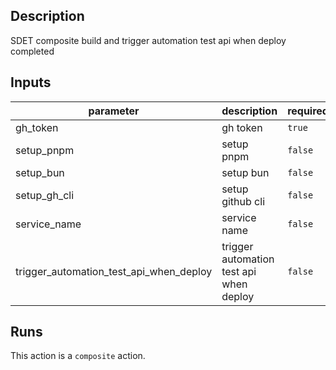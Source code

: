 <!-- action-docs-description -->
## Description

SDET composite build and trigger automation test api when deploy completed
<!-- action-docs-description -->

<!-- action-docs-inputs -->
## Inputs

| parameter | description | required | default |
| --- | --- | --- | --- |
| gh_token | gh token | `true` |  |
| setup_pnpm | setup pnpm | `false` |  |
| setup_bun | setup bun | `false` |  |
| setup_gh_cli | setup github cli | `false` |  |
| service_name | service name | `false` |  |
| trigger_automation_test_api_when_deploy | trigger automation test api when deploy | `false` |  |
<!-- action-docs-inputs -->

<!-- action-docs-runs -->
## Runs

This action is a `composite` action.
<!-- action-docs-runs -->
